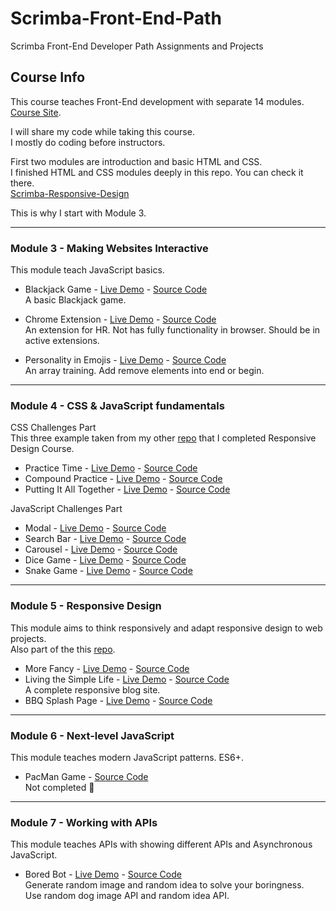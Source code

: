 # Scrimba-Front-End-Path

Scrimba Front-End Developer Path Assignments and Projects

## Course Info

This course teaches Front-End development with separate 14 modules. \
[Course Site](https://scrimba.com/learn/frontend).

I will share my code while taking this course.\
I mostly do coding before instructors.

First two modules are introduction and basic HTML and CSS. \
I finished HTML and CSS modules deeply in this repo. You can check it there. \
[Scrimba-Responsive-Design](https://github.com/muhammedogz/Scrimba-Responsive-Design)

This is why I start with Module 3.

----

### Module 3 - Making Websites Interactive

This module teach JavaScript basics.

- Blackjack Game -
  [Live Demo](https://muhammedogz.github.io/Scrimba-Front-End-Path/Module-3/Blackjack/index.html) -
  [Source Code](https://github.com/muhammedogz/Scrimba-Front-End-Path/tree/master/Module-3/Blackjack) \
    A basic Blackjack game.

- Chrome Extension -
  [Live Demo](https://muhammedogz.github.io/Scrimba-Front-End-Path/Module-3/Chrome-Extension/index.html) -
  [Source Code](https://github.com/muhammedogz/Scrimba-Front-End-Path/tree/master/Module-3/Chrome-Extension/) \
    An extension for HR. Not has fully functionality in browser. Should be in active extensions.

- Personality in Emojis -
  [Live Demo](https://muhammedogz.github.io/Scrimba-Front-End-Path/Module-3/Personality-Emojis/index.html) -
  [Source Code](https://github.com/muhammedogz/Scrimba-Front-End-Path/tree/master/Module-3/Personality-Emojis) \
    An array training. Add remove elements into end or begin.

----

### Module 4 - CSS & JavaScript fundamentals

CSS Challenges Part\
This three example taken from my other [repo](https://github.com/muhammedogz/Scrimba-Responsive-Design) that I completed Responsive Design Course.

- Practice Time -
  [Live Demo](https://muhammedogz.github.io/Scrimba-Responsive-Design/CSS-Fundamentals/Practice-Time/) -
  [Source Code](https://github.com/muhammedogz/Scrimba-Responsive-Design/tree/master/CSS-Fundamentals/Practice-Time)
- Compound Practice -
  [Live Demo](https://muhammedogz.github.io/Scrimba-Responsive-Design/CSS-Fundamentals/Compound-Practice/) -
  [Source Code](https://github.com/muhammedogz/Scrimba-Responsive-Design/tree/master/CSS-Fundamentals/Compound-Practice)
- Putting It All Together -
  [Live Demo](https://muhammedogz.github.io/Scrimba-Responsive-Design/CSS-Fundamentals/Putting-It-All-Together) -
  [Source Code](https://github.com/muhammedogz/Scrimba-Responsive-Design/tree/master/CSS-Fundamentals/Putting-It-All-Together)
  
JavaScript Challenges Part

- Modal -
  [Live Demo](https://muhammedogz.github.io/Scrimba-Front-End-Path/Module-4/Modal/index.html) -
  [Source Code](https://github.com/muhammedogz/Scrimba-Front-End-Path/tree/master/Module-4/Modal)
- Search Bar -
  [Live Demo](https://muhammedogz.github.io/Scrimba-Front-End-Path/Module-4/Search-Bar/index.html) -
  [Source Code](https://github.com/muhammedogz/Scrimba-Front-End-Path/tree/master/Module-4/Search-Bar)
- Carousel -
  [Live Demo](https://muhammedogz.github.io/Scrimba-Front-End-Path/Module-4/Carousel/index.html) -
  [Source Code](https://github.com/muhammedogz/Scrimba-Front-End-Path/tree/master/Module-4/Carousel)
- Dice Game -
  [Live Demo](https://muhammedogz.github.io/Scrimba-Front-End-Path/Module-4/Dice-Game/index.html) -
  [Source Code](https://github.com/muhammedogz/Scrimba-Front-End-Path/tree/master/Module-4/Dice-Game)
- Snake Game -
  [Live Demo](https://muhammedogz.github.io/Scrimba-Front-End-Path/Module-4/Snake-Game/index.html) -
  [Source Code](https://github.com/muhammedogz/Scrimba-Front-End-Path/tree/master/Module-4/Snake-Game)

----

### Module 5 - Responsive Design

This module aims to think responsively and adapt responsive design to web projects.\
Also part of the this [repo](https://github.com/muhammedogz/Scrimba-Responsive-Design).

- More Fancy -
  [Live Demo](https://muhammedogz.github.io/Scrimba-Responsive-Design/Starting-to-think-responsively/More-Fancy/) -
  [Source Code](https://github.com/muhammedogz/Scrimba-Responsive-Design/tree/master/Starting-to-think-responsively/More-Fancy)
- Living the Simple Life -
  [Live Demo](https://muhammedogz.github.io/Scrimba-Responsive-Design/Starting-to-think-responsively/Living-The-Simple-Life/) -
  [Source Code](https://github.com/muhammedogz/Scrimba-Responsive-Design/tree/master/Starting-to-think-responsively/Living-The-Simple-Life)\
    A complete responsive blog site.
- BBQ Splash Page -
  [Live Demo](https://muhammedogz.github.io/Scrimba-Responsive-Design/Stepping-up-our-style/BBQ-Splash/index.html) -
  [Source Code](https://github.com/muhammedogz/Scrimba-Responsive-Design/tree/master/Stepping-up-our-style/BBQ-Splash)

----

### Module 6 - Next-level JavaScript

This module teaches modern JavaScript patterns. ES6+.

- PacMan Game -
  [Source Code](https://github.com/muhammedogz/Scrimba-Front-End-Path/tree/master/Module-6/Pacman-Game)\
  Not completed 🥺

----

### Module 7 - Working with APIs

This module teaches APIs with showing different APIs and Asynchronous JavaScript.

- Bored Bot -
  [Live Demo](https://muhammedogz.github.io/Scrimba-Front-End-Path/Module-7/BoredBot/index.html) -
  [Source Code](https://github.com/muhammedogz/Scrimba-Front-End-Path/tree/master/Module-7/BoredBot)\
    Generate random image and random idea to solve your boringness.\
    Use random dog image API and random idea API.
